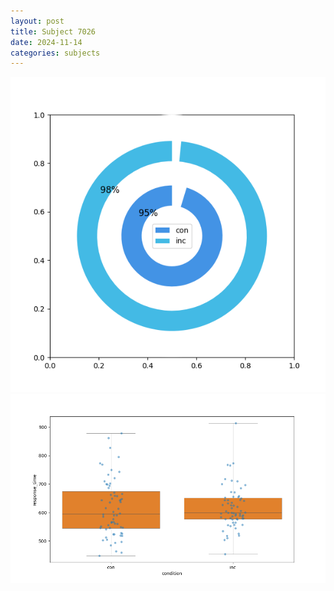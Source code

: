```yaml
---
layout: post
title: Subject 7026
date: 2024-11-14
categories: subjects
---
```


![](data/7026/run-2/7026_accuracy_by_condition.png)
![](data/7026/run-2/7026_rt.png)
